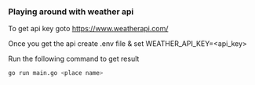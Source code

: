 ### Playing around with weather api

To get api key goto https://www.weatherapi.com/

Once you get the api create .env file & set WEATHER_API_KEY=<api_key>

Run the following command to get result

```bash
go run main.go <place name>
```